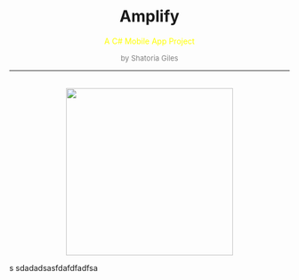 
<h1 style="text-align:center;font-weight:bold;">Amplify</h1>
<p style="text-align:center;color:yellow;">A C# Mobile App Project</p>
<p style="text-align:center;color:gray; font-size:small;">by Shatoria Giles</p>

-----

<br/>
<img style="margin: 0 auto;display:block; width: 300px" src="https://i.imgur.com/QX72I41.png"/>

s
sdadadsasfdafdfadfsa